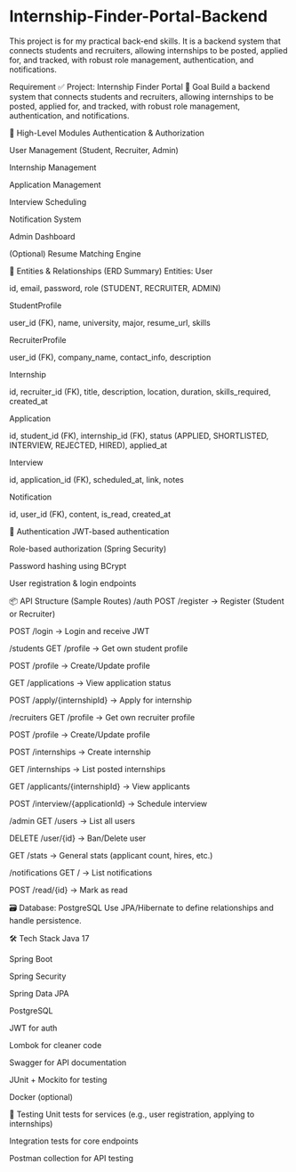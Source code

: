 # Internship-Finder-Portal-Backend
This project is for my practical back-end skills. It is a backend system that connects students and recruiters, allowing internships to be posted, applied for, and tracked, with robust role management, authentication, and notifications.

Requirement
✅ Project: Internship Finder Portal
🎯 Goal
Build a backend system that connects students and recruiters, allowing internships to be posted, applied for, and tracked, with robust role management, authentication, and notifications.

📁 High-Level Modules
Authentication & Authorization

User Management (Student, Recruiter, Admin)

Internship Management

Application Management

Interview Scheduling

Notification System

Admin Dashboard

(Optional) Resume Matching Engine

🧠 Entities & Relationships (ERD Summary)
Entities:
User

id, email, password, role (STUDENT, RECRUITER, ADMIN)

StudentProfile

user_id (FK), name, university, major, resume_url, skills

RecruiterProfile

user_id (FK), company_name, contact_info, description

Internship

id, recruiter_id (FK), title, description, location, duration, skills_required, created_at

Application

id, student_id (FK), internship_id (FK), status (APPLIED, SHORTLISTED, INTERVIEW, REJECTED, HIRED), applied_at

Interview

id, application_id (FK), scheduled_at, link, notes

Notification

id, user_id (FK), content, is_read, created_at

🔐 Authentication
JWT-based authentication

Role-based authorization (Spring Security)

Password hashing using BCrypt

User registration & login endpoints

📦 API Structure (Sample Routes)
/auth
POST /register → Register (Student or Recruiter)

POST /login → Login and receive JWT

/students
GET /profile → Get own student profile

POST /profile → Create/Update profile

GET /applications → View application status

POST /apply/{internshipId} → Apply for internship

/recruiters
GET /profile → Get own recruiter profile

POST /profile → Create/Update profile

POST /internships → Create internship

GET /internships → List posted internships

GET /applicants/{internshipId} → View applicants

POST /interview/{applicationId} → Schedule interview

/admin
GET /users → List all users

DELETE /user/{id} → Ban/Delete user

GET /stats → General stats (applicant count, hires, etc.)

/notifications
GET / → List notifications

POST /read/{id} → Mark as read

🗃️ Database: PostgreSQL
Use JPA/Hibernate to define relationships and handle persistence.

🛠️ Tech Stack
Java 17

Spring Boot

Spring Security

Spring Data JPA

PostgreSQL

JWT for auth

Lombok for cleaner code

Swagger for API documentation

JUnit + Mockito for testing

Docker (optional)

🧪 Testing
Unit tests for services (e.g., user registration, applying to internships)

Integration tests for core endpoints

Postman collection for API testing